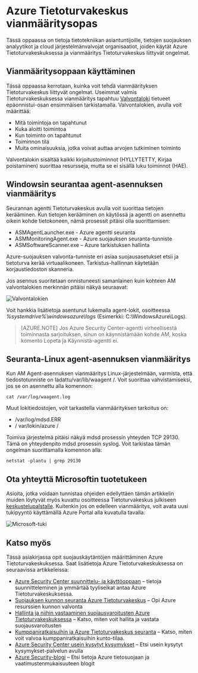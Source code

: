 <properties
   pageTitle="Azure Tietoturvakeskus Vianmääritysoppaan | Microsoft Azure"
   description="Tämän asiakirjan auttaa Azure Tietoturvakeskus-ongelmien vianmääritys."
   services="security-center"
   documentationCenter="na"
   authors="YuriDio"
   manager="swadhwa"
   editor=""/>

<tags
   ms.service="security-center"
   ms.devlang="na"
   ms.topic="hero-article"
   ms.tgt_pltfrm="na"
   ms.workload="na"
   ms.date="10/18/2016"
   ms.author="yurid"/>

# <a name="azure-security-center-troubleshooting-guide"></a>Azure Tietoturvakeskus vianmääritysopas
Tässä oppaassa on tietoja tietotekniikan asiantuntijoille, tietojen suojauksen analyytikot ja cloud järjestelmänvalvojat organisaatiot, joiden käytät Azure Tietoturvakeskuksessa ja vianmääritys Tietoturvakeskus liittyvät ongelmat.

## <a name="troubleshooting-guide"></a>Vianmääritysoppaan käyttäminen
Tässä oppaassa kerrotaan, kuinka voit tehdä vianmäärityksen Tietoturvakeskus liittyvät ongelmat. Useimmat valmis Tietoturvakeskuksessa vianmääritys tapahtuu [Valvontaloki](https://azure.microsoft.com/updates/audit-logs-in-azure-preview-portal/) tietueet epäonnistui-osan ensimmäisen tarkistamalla. Valvontalokien, avulla voit määrittää:

- Mitä toimintoja on tapahtunut
- Kuka aloitti toimintoa
- Kun toiminto on tapahtunut
- Toiminnon tila
- Muita ominaisuuksia, jotka voivat auttaa arvojen tutkiminen toiminto

Valvontalokin sisältää kaikki kirjoitustoiminnot (HYLLYTETTY, Kirjaa poistaminen) suorittaa resursseja, mutta se ei sisällä luku toiminnot (HAE).

## <a name="troubleshooting-monitoring-agent-installation-in-windows"></a>Windowsin seurantaa agent-asennuksen vianmääritys

Seurannan agentti Tietoturvakeskus avulla voit suorittaa tietojen kerääminen. Kun tietojen kerääminen on käytössä ja agentti on asennettu oikein kohde tietokoneen, nämä prosessit pitäisi olla suorittamisen:

- ASMAgentLauncher.exe - Azure agentti seuranta 
- ASMMonitoringAgent.exe - Azure suojauksen seuranta-tunniste
- ASMSoftwareScanner.exe – Azure tarkistuksen hallinta

Azure-suojauksen valvonta-tunniste eri asiaa suojausasetukset etsii ja tietoturva kerää virtuaalikoneen. Tarkistus-hallinnan käytetään korjaustiedoston skanneria.

Jos asennus suoritetaan onnistuneesti samanlainen kuin kohteen AM valvontalokien merkinnän pitäisi näkyä seuraavat:

![Valvontalokien](./media/security-center-troubleshooting-guide/security-center-troubleshooting-guide-fig1.png)

Voit hankkia lisätietoja asentunut lukemalla agent-lokit, osoitteessa *%systemdrive%\windowsazure\logs* (Esimerkki: C:\WindowsAzure\Logs).

> [AZURE.NOTE] Jos Azure Security Center-agentti virheellisestä toiminnasta sarjoituksen, sinun on käynnistämään kohde AM, koska komento Lopeta ja Käynnistä-agentti ei.

## <a name="troubleshooting-monitoring-agent-installation-in-linux"></a>Seuranta-Linux agent-asennuksen vianmääritys
Kun AM Agent-asennuksen vianmääritys Linux-järjestelmään, varmista, että tiedostotunniste on ladattu/var/lib/waagent /. Voit suorittaa vahvistamiseksi, jos se on asennettu alla komennon:

`cat /var/log/waagent.log` 

Muut lokitiedostojen, voit tarkastella vianmäärityksen tarkoitus on: 

- /var/log/mdsd.ERR
- / var/lokin/azure /

Toimiva järjestelmä pitäisi näkyä mdsd prosessin yhteyden TCP 29130. Tämä on yhteydenpito mdsd prosessin syslog. Voit tarkistaa tämän ongelman suorittamalla komennon alla:

`netstat -plantu | grep 29130`

## <a name="contacting-microsoft-support"></a>Ota yhteyttä Microsoftin tuotetukeen

Asioita, jotka voidaan tunnistaa ohjeiden edellyttäen tämän artikkelin muiden löytyvät myös kuvattu osoitteessa Tietoturvakeskus julkiseen [keskustelupalstalle](https://social.msdn.microsoft.com/Forums/en-US/home?forum=AzureSecurityCenter). Kuitenkin jos on edelleen vianmääritys, voit avata uusi tukipyyntö käyttämällä Azure Portal alla kuvatulla tavalla: 

![Microsoft-tuki](./media/security-center-troubleshooting-guide/security-center-troubleshooting-guide-fig2.png)


## <a name="see-also"></a>Katso myös

Tässä asiakirjassa opit suojauskäytäntöjen määrittäminen Azure Tietoturvakeskuksessa. Saat lisätietoja Azure Tietoturvakeskuksessa on seuraavissa artikkeleissa:

- [Azure Security Center suunnittelu- ja käyttöoppaan](security-center-planning-and-operations-guide.md) – tietoja suunnitteleminen ja ymmärtää tyyliseikat antaa Azure Tietoturvakeskuksessa.
- [Suojauksen kunnon seuranta Azure Tietoturvakeskus](security-center-monitoring.md) – Opi Azure resurssien kunnon valvonta
- [Hallinta ja niihin vastaaminen suojausvaroitusten Azure Tietoturvakeskuksessa](security-center-managing-and-responding-alerts.md) – Katso, miten voit hallita ja vastata suojausvaroitusten
- [Kumppaniratkaisuihin ja Azure Tietoturvakeskus seuranta](security-center-partner-solutions.md) – Katso, miten voit valvoa kumppaniratkaisuihin kunto-tilaa.
- [Azure Security Center usein kysytyt kysymykset](security-center-faq.md) – Etsi usein kysytyt kysymykset-palvelun avulla
- [Azure Security-blogi](http://blogs.msdn.com/b/azuresecurity/) – Etsi tietoja Azure tietosuojaan ja vaatimustenmukaisuuteen blogit
